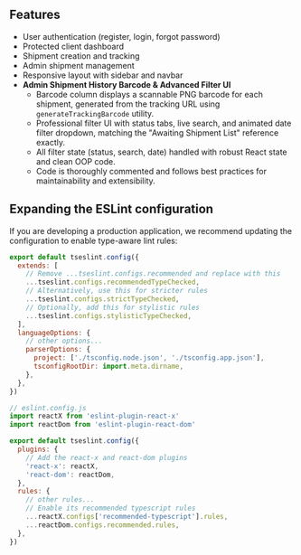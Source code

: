 
## Features

- User authentication (register, login, forgot password)
- Protected client dashboard
- Shipment creation and tracking
- Admin shipment management
- Responsive layout with sidebar and navbar
- **Admin Shipment History Barcode & Advanced Filter UI**
  - Barcode column displays a scannable PNG barcode for each shipment, generated from the tracking URL using `generateTrackingBarcode` utility.
  - Professional filter UI with status tabs, live search, and animated date filter dropdown, matching the "Awaiting Shipment List" reference exactly.
  - All filter state (status, search, date) handled with robust React state and clean OOP code.
  - Code is thoroughly commented and follows best practices for maintainability and extensibility.

## Expanding the ESLint configuration

If you are developing a production application, we recommend updating the configuration to enable type-aware lint rules:

```js
export default tseslint.config({
  extends: [
    // Remove ...tseslint.configs.recommended and replace with this
    ...tseslint.configs.recommendedTypeChecked,
    // Alternatively, use this for stricter rules
    ...tseslint.configs.strictTypeChecked,
    // Optionally, add this for stylistic rules
    ...tseslint.configs.stylisticTypeChecked,
  ],
  languageOptions: {
    // other options...
    parserOptions: {
      project: ['./tsconfig.node.json', './tsconfig.app.json'],
      tsconfigRootDir: import.meta.dirname,
    },
  },
})
```

```js
// eslint.config.js
import reactX from 'eslint-plugin-react-x'
import reactDom from 'eslint-plugin-react-dom'

export default tseslint.config({
  plugins: {
    // Add the react-x and react-dom plugins
    'react-x': reactX,
    'react-dom': reactDom,
  },
  rules: {
    // other rules...
    // Enable its recommended typescript rules
    ...reactX.configs['recommended-typescript'].rules,
    ...reactDom.configs.recommended.rules,
  },
})
```
